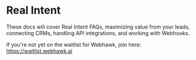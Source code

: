 # Real Intent

These docs will cover Real Intent FAQs, maximizing value from your leads, connecting CRMs, handling API integrations, and working with Webhooks.&#x20;

If you're not yet on the waitlist for Webhawk, join here: https://waitlist.webhawk.ai
